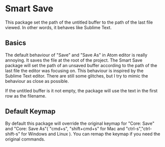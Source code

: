# Smart Save

This package set the path of the untitled buffer to the path of the last file viewed. In other words, it behaves like Sublime Text. 

## Basics

The default behaviour of "Save" and "Save As" in Atom editor is really annoying. It saves the file at the root of the project. The Smart Save package will set the path of an unsaved buffer according to the path of the last file the editor was focusing on. This behaviour is inspired by the Sublime Text editor. There are still some glitches, but I try to mimic the behaviour as close as possible.

If the untitled buffer is it not empty, the package will use the text in the first row as the filename.


## Default Keymap

By default this package will override the original keymap for "Core: Save" and "Core: Save As"( "cmd+s", "shift+cmd+s" for Mac and "ctrl-s","ctrl-shift-s" for Windows and Linux ). You can remap the keymap if you need the original commands.
